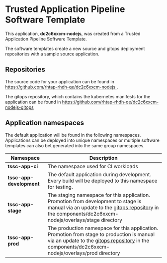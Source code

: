 # Trusted Application Pipeline Software Template

This application, **dc2c6xxcm-nodejs**, was created from a Trusted Application Pipeline Software Template.

The software templates create a new source and gitops deployment repositories with a sample source application. 

## Repositories

The source code for your application can be found in [https://github.com/rhtap-rhdh-qe/dc2c6xxcm-nodejs ](https://github.com/rhtap-rhdh-qe/dc2c6xxcm-nodejs ).
 
The gitops repository, which contains the kubernetes manifests for the application can be found in 
[https://github.com/rhtap-rhdh-qe/dc2c6xxcm-nodejs-gitops ](https://github.com/rhtap-rhdh-qe/dc2c6xxcm-nodejs-gitops ) 

## Application namespaces 

The default application will be found in the following namespaces. Applications can be deployed into unique namespaces or multiple software templates can also bet generated into the same group namespaces.  

|  Namespace   |  Description   |  
| -------- | -------- |
| **tssc-app-ci** | The namespace used for CI workloads |
| **tssc-app-development** | The default application during development. Every build will be deployed to this namespace for testing. |
| **tssc-app-stage** | The staging namespace for this application. Promotion from development to stage is manual via an update to the [gitops repository](https://github.com/rhtap-rhdh-qe/dc2c6xxcm-nodejs-gitops ) in the components/dc2c6xxcm-nodejs/overlays/stage directory |
| **tssc-app-prod** | The production namespace for this application. Promotion from stage to production is manual via an update to the [gitops repository](https://github.com/rhtap-rhdh-qe/dc2c6xxcm-nodejs-gitops ) in the components/dc2c6xxcm-nodejs/overlays/prod directory |